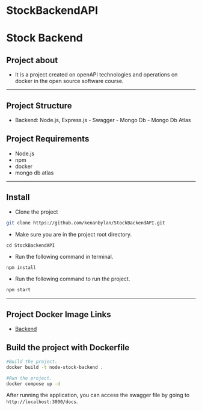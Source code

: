 # StockBackendAPI

# Stock Backend

## Project about

- It is a project created on openAPI technologies and operations on docker in the open source software course.

<hr>

## Project Structure

- Backend: Node.js, Express.js - Swagger - Mongo Db - Mongo Db Atlas

## Project Requirements

- Node.js
- npm
- docker
- mongo db atlas

<hr>

## Install

- Clone the project

```bash
git clone https://github.com/kenanbylan/StockBackendAPI.git
```

- Make sure you are in the project root directory.

```
cd StockBackendAPI
```

- Run the following command in terminal.

```bash
npm install
```

- Run the following command to run the project.

```bash
npm start
```

<hr>

## Project Docker Image Links

- [Backend](https://hub.docker.com/r/kenanbylan/node-stock-backend "Backend")

## Build the project with Dockerfile

```sh
#Build the project.
docker build -t node-stock-backend .
```

```sh
#Run the project.
docker compose up -d
```

After running the application, you can access the swagger file by going to `http://localhost:3000/docs`.

<br>
